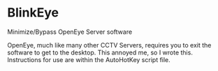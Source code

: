 # BlinkEye
Minimize/Bypass OpenEye Server software


OpenEye, much like many other CCTV Servers, requires you to exit the software to get to the desktop. This annoyed me, so I wrote this.
Instructions for use are within the AutoHotKey script file.
